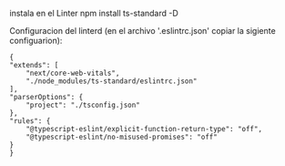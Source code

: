 instala en el Linter
    npm install ts-standard -D

Configuracion del linterd (en el archivo '.eslintrc.json' copiar la sigiente configuarion):

    {
    "extends": [
        "next/core-web-vitals",
        "./node_modules/ts-standard/eslintrc.json"
    ],
    "parserOptions": {
        "project": "./tsconfig.json"
    },
    "rules": {
        "@typescript-eslint/explicit-function-return-type": "off",
        "@typescript-eslint/no-misused-promises": "off"
    }
    }
